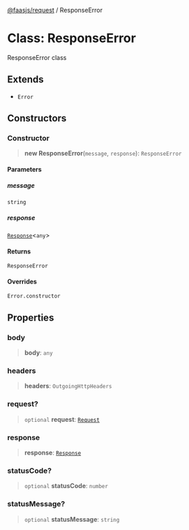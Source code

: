 [@faasjs/request](../README.md) / ResponseError

# Class: ResponseError

ResponseError class

## Extends

- `Error`

## Constructors

### Constructor

> **new ResponseError**(`message`, `response`): `ResponseError`

#### Parameters

##### message

`string`

##### response

[`Response`](../type-aliases/Response.md)\<`any`\>

#### Returns

`ResponseError`

#### Overrides

`Error.constructor`

## Properties

### body

> **body**: `any`

### headers

> **headers**: `OutgoingHttpHeaders`

### request?

> `optional` **request**: [`Request`](../type-aliases/Request.md)

### response

> **response**: [`Response`](../type-aliases/Response.md)

### statusCode?

> `optional` **statusCode**: `number`

### statusMessage?

> `optional` **statusMessage**: `string`
